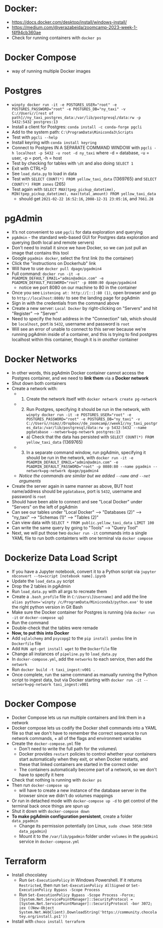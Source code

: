 # Docker: 
- https://docs.docker.com/desktop/install/windows-install/
- https://medium.com/@verazabeida/zoomcamp-2023-week-1-f4f94cb360ae
- Check for running containers with `docker ps`
# Docker Compose
- way of running multiple Docker images
# Postgres
- `winpty docker run -it -e POSTGRES_USER="root" -e POSTGRES_PASSWORD="root" -e POSTGRES_DB="ny_taxi" -v C://Users//[rest of path]//ny_taxi_postgres_data:/var/lib/postgresql/data:rw -p 5432:5432 postgres:13`
- Install a client for Postgres: `conda install -c conda-forge pgcli`
- Add to the system path: `C:\ProgramData\Miniconda3\Scripts`
- Test with `pgcli --help`
- Install keyring with `conda install keyring`
- Connect to Postgres IN A SEPARATE COMMAND WINDOW with `pgcli -h localhost -p 5432 -u root -d ny_taxi` where -d = database, -u = user, -p = port, -h = host
- Test by checking for tables with `\dt` and also doing `SELECT 1`
- Exit with CTRL+D
- See `load_data.py` to load in data
- Test with `SELECT COUNT(*) FROM yellow_taxi_data` (1369765) and `SELECT COUNT(*) FROM zones` (265)
- Test again with `SELECT MAX(tpep_pickup_datetime), MIN(tpep_pickup_datetime), max(total_amount) FROM yellow_taxi_data`
    - should get `2021-02-22 16:52:16`, `2008-12-31 23:05:16`, and `7661.28`
# pgAdmin
- It’s not convenient to use `pgcli` for data exploration and querying
- `pgAdmin` - the standard web-based GUI for Postgres data exploration and querying (both local and remote servers)
- Don't need to install it since we have Docker, so we can just pull an image that contains this tool
- Google `pgadmin docker`, select the first link (to the container)
- Click the "instructions on Dockerhub" link
- Will have to use `docker pull dpage/pgadmin4`
- Full command: `docker run -it -e PGADMIN_DEFAULT_EMAIL="admin@admin.com" -e PGADMIN_DEFAULT_PASSWORD="root" -p 8080:80 dpage/pgadmin4`
    - notice we port 8080 on our machine to 80 in the container
- Once you see `Listening at: http://[::]:80 (1)`, open browser and go to `http://localhost:8080/` to see the landing page for pgAdmin
- Sign in with the credentials from the command above
- Create a new server: `Local Docker` by right-clicking on "Servers" and hit "Register" --> "Server"
- Need to specify the host address in the "Connection" tab, which should be `localhost`, port is `5432`, username and password is `root`
- Will see an error of unable to connect to this server because we're running pgAdmin inside of a container, and this is trying to find postgres localhost within this container, though it is in *another* container
# Docker Networks
- In other words, this pgAdmin Docker container cannot access the Postgres container, and we need to **link them** via a **Docker network**
- Shut down both containers
- Create a network with:
    - 1) Create the network itself with `docker network create pg-network`
    - 2) Run Postgres, specifying it should be run in the network, with `winpty docker run -it -e POSTGRES_USER="root" -e POSTGRES_PASSWORD="root" -e POSTGRES_DB="ny_taxi" -v C://Users//nimz//Dropbox//de_zoomcamp//week1//ny_taxi_postgres_data:/var/lib/postgresql/data:rw -p 5432:5432 --name pgdatabase --network=pg-network postgres:13`
        - a) Check that the data has persisted with `SELECT COUNT(*) FROM yellow_taxi_data` (1369765)
    - 3) In a separate command window, run pgAdmin, specifying it should be run in the network, with `docker run -it -e PGADMIN_DEFAULT_EMAIL="admin@admin.com" -e PGADMIN_DEFAULT_PASSWORD="root" -p 8080:80 --name pgadmin --network=pg-network dpage/pgadmin4`
    - *Notice the commands are similar but we added `--name` and `--net` arguments*
- Create the server again in same manner as above, BUT host name/address should be `pgdatabase`, port is `5432`, username and password is `root`
- Should have been able to connect and see "Local Docker" under "Servers" on the left of pgAdmin
- Can see our tables under "Local Docker" --> "Databases (2)" --> "ny_taxi" --> "Schemas (1)" --> "Tables (2)"
- Can view data with `SELECT * FROM public.yellow_taxi_data LIMIT 100`
- Can write the same query by going to "Tools" --> "Query Tool"
- Next, we will put those two `docker run -it` commands into a single YAML file to run both containters with one terminal via `docker compose`
# Dockerize Data Load Script
- If you have a Jupyter notebook, convert it to a Python script via `jupyter nbconvert --to=script [notebook name].ipynb`
- Update the `load_data.py` script
- Drop the 2 tables in pgAdmin
- Run `load_data.py` with all args to recreate them
- Create a `.bash_profile` file in `C:\Users\[Username]` and add the line `alias python='winpty /c/ProgramData/Miniconda3/python.exe'` to use the right python version in Git Bash
- Make sure the Docker container for Postgres is running (via `docker run -it` or `docker-compose up`)
- Run the command
- Double-check that the tables were remade
- **Now, to put this into Docker**
- Add `sqlalchemy` and `psycopg2` to the `pip install pandas` line in `Dockerfile` file
- Add `RUN apt-get install wget` to the `Dockerfile` file
- Change all instances of `pipeline.py` to `load_data.py`
- In `docker-compose.yml`, add the `networks` to each service, then add the `network`
- Run `docker build -t taxi_ingest:v001 .`
- Once complete, run the same command as manually running the Python script to ingest data, but via Docker starting with `docker run -it --network=pg-network taxi_ingest:v001`
# Docker Compose
- Docker Compose lets us run multiple containers and link them in a network
- Docker compose lets us codify the Docker shell commands into a YAML file so that we don't have to remember the correct sequence to run network commands, + all of the flags and environment variables
- Create the `docker-compose.yml` file
    - Don't need to write the full path for the volumes\
    - Docker provides `restart` policies to control whether your containers start automatically when they exit, or when Docker restarts, and these that linked containers are started in the correct order
    - The containers automatically become part of a network, so we don't have to specify it here
- Check that nothing is running with `docker ps`
- Then run `docker-compose up`
    - will have to create a new instance of the database server in the browser since we didn't do volumes mappings
- Or run in detached mode with `docker-compose up -d` to get control of the terminal back once things are spun up
- Shut it down with `docker-compose down`
- **To make pgAdmin configuration persistent**, create a folder `data_pgadmin`
    - Change its permission potentially (on Linux, `sudo chown 5050:5050 data_pgadmin`)
    - Mount it to the `/var/lib/pgadmin` folder under `volumes` in the `pgadmin1` service in `docker-compose.yml`
# Terraform
- Install chocolatey
    - Run `Get-ExecutionPolicy` in Windows Powershell. If it returns `Restricted`, then run `Set-ExecutionPolicy AllSigned` or `Set-ExecutionPolicy Bypass -Scope Process`
    - Run `Set-ExecutionPolicy Bypass -Scope Process -Force; [System.Net.ServicePointManager]::SecurityProtocol = [System.Net.ServicePointManager]::SecurityProtocol -bor 3072; iex ((New-Object System.Net.WebClient).DownloadString('https://community.chocolatey.org/install.ps1'))`
- Install with `choco install terraform`